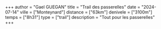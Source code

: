 +++
author = "Gael GUEGAN"
title = "Trail des passerelles"
date = "2024-07-14"
ville = ["Monteynard"]
distance = ["63km"]
denivele = ["3100m"]
temps = ["8h31"]
type = ["trail"]
description = "Tout pour les passerelles"
+++